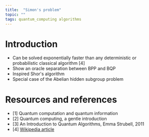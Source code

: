 ```yaml
---
title:  "Simon's problem"
topic: ""
tags: quantum_computing algorithms
---
```

$$
\newcommand{\bra}[1]{\left< #1 \right|}
\newcommand{\ket}[1]{\left| #1 \right>}
\newcommand{\bk}[2]{\left< #1 \middle| #2 \right>}
\newcommand{\bke}[3]{\left< #1 \middle| #2 \middle| #3 \right>}
$$


# Introduction
* Can be solved exponentially faster than any deterministic or probabilistic classical algorithm [4]
* Show an oracle separation between BPP and BQP
* Inspired Shor's algorithm
* Special case of the Abelian hidden subgroup problem


# Resources and references
* [1] Quantum computation and quantum information
* [2] Quantum computing, a gentle introduction
* [3] An Introduction to Quantum Algorithms, Emma Strubell, 2011
* [4] [Wikipedia article](https://en.wikipedia.org/wiki/Simon%27s_problem)

